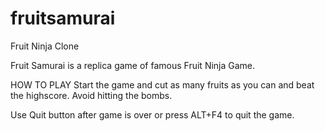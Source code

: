 # fruitsamurai
Fruit Ninja Clone

Fruit Samurai is a replica game of famous Fruit Ninja Game.

HOW TO PLAY
Start the game and cut as many fruits as you can and beat the highscore. Avoid hitting the bombs.

Use Quit button after game is over or press ALT+F4 to quit the game.
